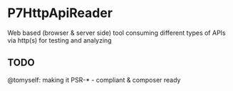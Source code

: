 # P7HttpApiReader
Web based (browser &amp; server side) tool consuming different types of APIs via http(s) for testing and analyzing

## TODO
@tomyself: making it PSR-* - compliant & composer ready
